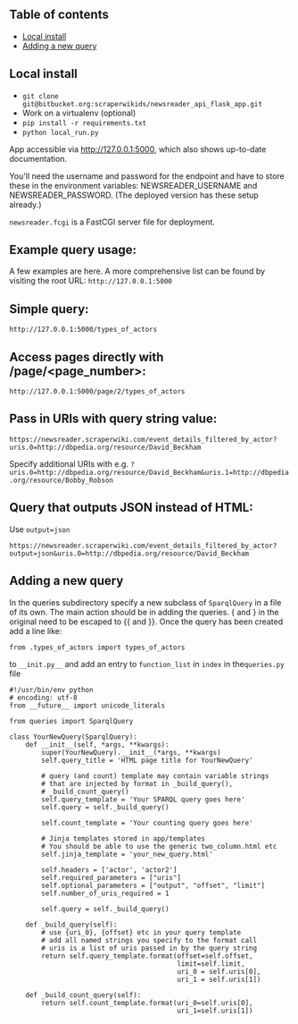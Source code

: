 ## Table of contents

* [Local install](#Local-install)
* [Adding a new query](#Adding-a-new-query)

## Local install
* `git clone git@bitbucket.org:scraperwikids/newsreader_api_flask_app.git`
* Work on a virtualenv (optional)
* `pip install -r requirements.txt`
* `python local_run.py`

App accessible via http://127.0.0.1:5000, which also shows up-to-date
documentation.

You'll need the username and password for the endpoint and have to store
these in the environment variables: NEWSREADER_USERNAME and
NEWSREADER_PASSWORD. (The deployed version has these setup already.)

`newsreader.fcgi` is a FastCGI server file for deployment.

## Example query usage:
A few examples are here. A more comprehensive list can be found by
visiting the root URL: `http://127.0.0.1:5000`

## Simple query:
`http://127.0.0.1:5000/types_of_actors`

## Access pages directly with /page/<page_number>:
`http://127.0.0.1:5000/page/2/types_of_actors`

## Pass in URIs with query string value:
`https://newsreader.scraperwiki.com/event_details_filtered_by_actor?uris.0=http://dbpedia.org/resource/David_Beckham`

Specify additional URIs with e.g.
`?uris.0=http://dbpedia.org/resource/David_Beckham&uris.1=http://dbpedia.org/resource/Bobby_Robson`

## Query that outputs JSON instead of HTML:
Use `output=json` 

`https://newsreader.scraperwiki.com/event_details_filtered_by_actor?output=json&uris.0=http://dbpedia.org/resource/David_Beckham`

## Adding a new query
In the queries subdirectory specify a new subclass of `SparqlQuery` in a file of its own.
The main action should be in adding the queries. { and } in the original need to be escaped to
{{ and }}. Once the query has been created add a line like:

`from .types_of_actors import types_of_actors`

to `__init.py__` and add an entry to `function_list` in `index` in the`queries.py` file 


```
#!/usr/bin/env python
# encoding: utf-8
from __future__ import unicode_literals

from queries import SparqlQuery

class YourNewQuery(SparqlQuery):
    def __init__(self, *args, **kwargs):
        super(YourNewQuery).__init__(*args, **kwargs)
        self.query_title = 'HTML page title for YourNewQuery'
        
        # query (and count) template may contain variable strings
        # that are injected by format in _build_query(),
        # _build_count_query()
        self.query_template = 'Your SPARQL query goes here'
        self.query = self._build_query()
        
        self.count_template = 'Your counting query goes here'
        
        # Jinja templates stored in app/templates
        # You should be able to use the generic two_column.html etc
        self.jinja_template = 'your_new_query.html'
    
        self.headers = ['actor', 'actor2']
        self.required_parameters = ["uris"]
        self.optional_parameters = ["output", "offset", "limit"]
        self.number_of_uris_required = 1

        self.query = self._build_query()

    def _build_query(self):
        # use {uri_0}, {offset} etc in your query template
        # add all named strings you specify to the format call
        # uris is a list of uris passed in by the query string
        return self.query_template.format(offset=self.offset,
                                          limit=self.limit,
                                          uri_0 = self.uris[0],
                                          uri_1 = self.uris[1])
                                         
    def _build_count_query(self):
        return self.count_template.format(uri_0=self.uris[0],
                                          uri_1=self.uris[1])
    
```